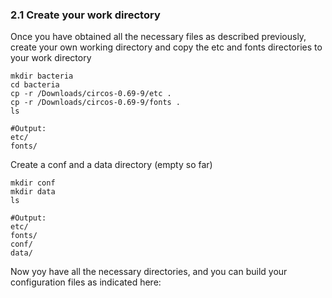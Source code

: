 ### 2.1 Create your work directory
Once you have obtained all the necessary files as described previously, create your own working directory and copy the etc and fonts directories to your work directory

```
mkdir bacteria
cd bacteria
cp -r /Downloads/circos-0.69-9/etc .
cp -r /Downloads/circos-0.69-9/fonts .
ls
```

```
#Output:
etc/
fonts/
```

Create a conf and a data directory (empty so far)
```
mkdir conf
mkdir data
ls
```

```
#Output:
etc/
fonts/
conf/
data/
```

Now yoy have all the necessary directories, and you can build your configuration files as indicated here:
